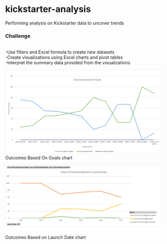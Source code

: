 # kickstarter-analysis
Performing analysis on Kickstarter data to uncover trends
### Challenge
<br/>
-Use filters and Excel formula to create new datasets
<br/>
-Create visualizations using Excel charts and pivot tables
<br/>
-Interpret the summary data provided from the visualizations
<br/>

![Goal Chart](https://github.com/Shannon-Goddard/kickstarter-analysis/blob/master/Goal%20Chart.png)
 <br/>
 Outcomes Based On Goals chart 
 <br/>
 
 ![Launch Date Chart](https://github.com/Shannon-Goddard/kickstarter-analysis/blob/master/Launch%20Date%20Chart.png)
 <br/>
Outcomes Based on Launch Date chart 
<br/>


